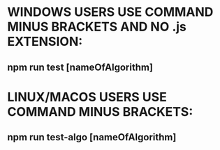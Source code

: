 # WINDOWS USERS USE COMMAND MINUS BRACKETS AND NO .js EXTENSION:
## npm run test [nameOfAlgorithm]

# LINUX/MACOS USERS USE COMMAND MINUS BRACKETS:
## npm run test-algo [nameOfAlgorithm]
